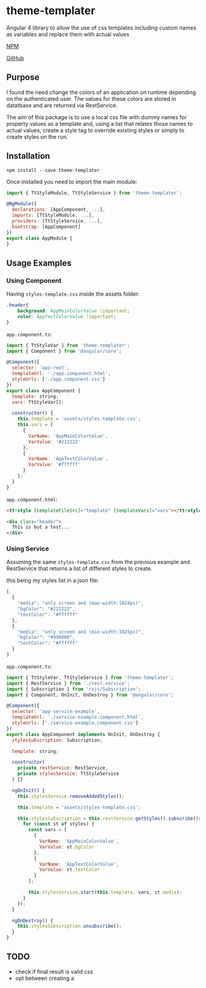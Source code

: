 # theme-templater

Angular 4 library to allow the use of css templates including custom names as variables and replace them with actual values

[NPM](https://www.npmjs.com/package/theme-templater)

[GitHub](https://github.com/FabioGuerreiro/theme-templater)

## Purpose

I found the need change the colors of an application on runtime depending on the authenticated user. The values for these colors are stored in datatbase and are returned via RestService.

The aim of this package is to use a local css file with dummy names for property values as a template and, using a list that relates those names to actual values, create a style tag to override existing styles or simply to create styles on the run.

## Installation

```shell
npm install --save theme-templater
```
Once installed you need to import the main module:
```js
import { TtStyleModule, TtStyleService } from 'theme-templater';

@NgModule({
  declarations: [AppComponent, ...],
  imports: [TtStyleModule, ...],  
  providers: [TtStyleService, ...],
  bootstrap: [AppComponent]
})
export class AppModule {
}
```

## Usage Examples

### Using Component

Having `styles-template.css` inside the assets folder:
```css
.header{
    background: AppMainColorValue !important;
    color: AppTextColorValue !important;
}
```

`app.component.ts`:
```js
import { TtStyleVar } from 'theme-templater';
import { Component } from '@angular/core';

@Component({
  selector: 'app-root',
  templateUrl: './app.component.html',
  styleUrls: ['./app.component.css']
})
export class AppComponent {
  template: string;
  vars: TtStyleVar[];

  constructor() {
    this.template = 'assets/styles-template.css';
    this.vars = [
      {
        VarName: 'AppMainColorValue',
        VarValue: '#222222'
      },
      {
        VarName: 'AppTextColorValue',
        VarValue: '#ffffff'
      }
    ];
  }
}
```

`app.component.html`:
```html
<tt-style [templateFileSrc]="template" [templateVars]="vars"></tt-style>

<div class="header">
  This is but a test...
</div>
```

### Using Service

Assuming the same `styles-template.css` from the previous example and RestService that returns a list of different styles to create.

this being my styles list in a json file:
```js
[
  {
    "media": "only screen and (max-width:1024px)",
    "bgColor": "#222222",
    "textColor": "#ffffff"
  },
  {
    "media": "only screen and (min-width:1025px)",
    "bgColor": "#990000",
    "textColor": "#ffffff"
  }
]
```

`app.component.ts`:
```js
import { TtStyleVar, TtStyleService } from 'theme-templater';
import { RestService } from './rest.service';
import { Subscription } from 'rxjs/Subscription';
import { Component, OnInit, OnDestroy } from '@angular/core';

@Component({
  selector: 'app-service-example',
  templateUrl: './service-example.component.html',
  styleUrls: ['./service-example.component.css']
})
export class AppComponent implements OnInit, OnDestroy {
  stylesSubscription: Subscription;

  template: string;

  constructor(
    private restService: RestService,
    private stylesService: TtStyleService
  ) {}

  ngOnInit() {
    this.stylesService.removeAddedStyles();

    this.template = 'assets/styles-template.css';

    this.stylesSubscription = this.restService.getStyles().subscribe((styles) => {
      for (const st of styles) {
        const vars = [
          {
            VarName: 'AppMainColorValue',
            VarValue: st.bgColor
          },
          {
            VarName: 'AppTextColorValue',
            VarValue: st.textColor
          }
        ];

        this.stylesService.start(this.template, vars, st.media);
      }
    });
  }

  ngOnDestroy() {
    this.stylesSubscription.unsubscribe();
  }
}
```


## TODO

- check if final result is valid css
- opt between creating a <style> tag or a css file
